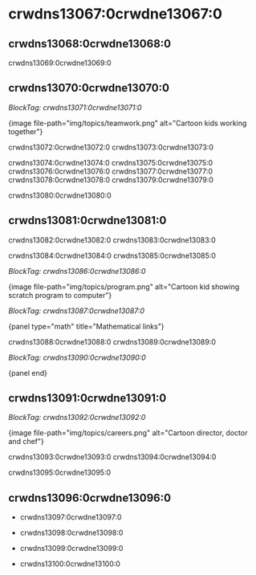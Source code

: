 # crwdns13067:0crwdne13067:0

## crwdns13068:0crwdne13068:0

crwdns13069:0crwdne13069:0

## crwdns13070:0crwdne13070:0

*BlockTag: crwdns13071:0crwdne13071:0*

{image file-path="img/topics/teamwork.png" alt="Cartoon kids working together"}

crwdns13072:0crwdne13072:0 crwdns13073:0crwdne13073:0

crwdns13074:0crwdne13074:0 crwdns13075:0crwdne13075:0 crwdns13076:0crwdne13076:0 crwdns13077:0crwdne13077:0 crwdns13078:0crwdne13078:0 crwdns13079:0crwdne13079:0

crwdns13080:0crwdne13080:0

## crwdns13081:0crwdne13081:0

crwdns13082:0crwdne13082:0 crwdns13083:0crwdne13083:0

crwdns13084:0crwdne13084:0 crwdns13085:0crwdne13085:0

*BlockTag: crwdns13086:0crwdne13086:0*

{image file-path="img/topics/program.png" alt="Cartoon kid showing scratch program to computer"}

*BlockTag: crwdns13087:0crwdne13087:0*

{panel type="math" title="Mathematical links"}

crwdns13088:0crwdne13088:0 crwdns13089:0crwdne13089:0

*BlockTag: crwdns13090:0crwdne13090:0*

{panel end}

## crwdns13091:0crwdne13091:0

*BlockTag: crwdns13092:0crwdne13092:0*

{image file-path="img/topics/careers.png" alt="Cartoon director, doctor and chef"}

crwdns13093:0crwdne13093:0 crwdns13094:0crwdne13094:0

crwdns13095:0crwdne13095:0

## crwdns13096:0crwdne13096:0

- crwdns13097:0crwdne13097:0

- crwdns13098:0crwdne13098:0

- crwdns13099:0crwdne13099:0

- crwdns13100:0crwdne13100:0
